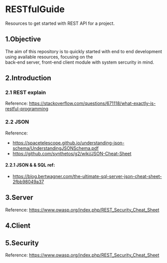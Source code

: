 # RESTfulGuide
Resources to get started with REST API for a project.

## 1.Objective
The aim of this repository is to quickly started with end to end development using available resources, focusing on the  
back-end server, front-end client module with system sercurity in mind. 

## 2.Introduction
### 2.1 REST explain
Reference: https://stackoverflow.com/questions/671118/what-exactly-is-restful-programming

### 2.2 JSON 
Reference:
- https://spacetelescope.github.io/understanding-json-schema/UnderstandingJSONSchema.pdf
- https://github.com/synthetos/g2/wiki/JSON-Cheat-Sheet
#### 2.2.1 JSON & & SQL ref:
- https://blog.bertwagner.com/the-ultimate-sql-server-json-cheat-sheet-2fbb98049a37



## 3.Server
Reference: https://www.owasp.org/index.php/REST_Security_Cheat_Sheet
  
## 4.Client

## 5.Security
  Reference: https://www.owasp.org/index.php/REST_Security_Cheat_Sheet
